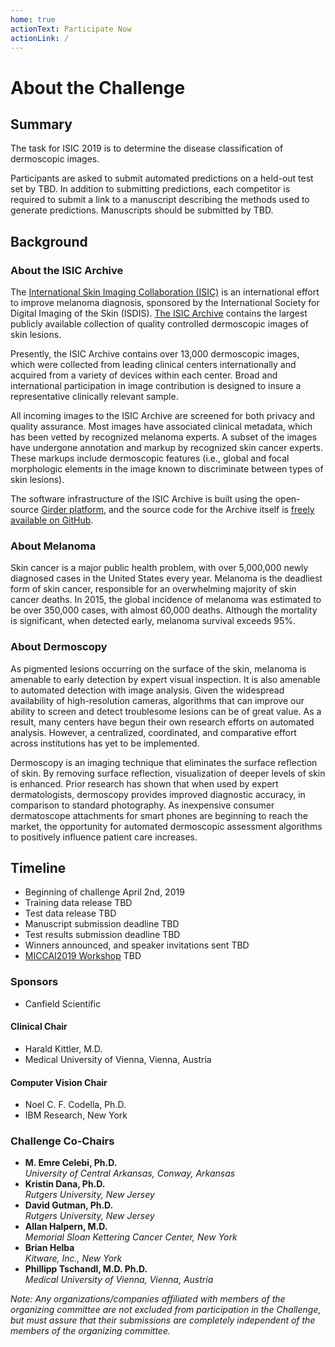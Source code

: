 ```yaml
---
home: true
actionText: Participate Now
actionLink: /
---
```


<div class="main-content">

# About the Challenge

<section class="summary">

## Summary

The task for ISIC 2019 is to determine the disease classification of dermoscopic images.

Participants are asked to submit automated predictions on a held-out test set by TBD. In addition
to submitting predictions, each competitor is required to submit a link to a manuscript describing
the methods used to generate predictions. Manuscripts should be submitted by TBD.

</section><!-- .summary -->

<section class="background">

## Background

### About the ISIC Archive

The [International Skin Imaging Collaboration (ISIC)](https://isdis.org/isic-project/) is an international effort to improve melanoma diagnosis, sponsored by the International Society for Digital Imaging of the Skin (ISDIS). [The ISIC Archive](https://www.isic-archive.com/) contains the largest publicly available collection of quality controlled dermoscopic images of skin lesions.

Presently, the ISIC Archive contains over 13,000 dermoscopic images, which were collected from leading clinical centers internationally and acquired from a variety of devices within each center. Broad and international participation in image contribution is designed to insure a representative clinically relevant sample.

All incoming images to the ISIC Archive are screened for both privacy and quality assurance. Most images have associated clinical metadata, which has been vetted by recognized melanoma experts. A subset of the images have undergone annotation and markup by recognized skin cancer experts. These markups include dermoscopic features (i.e., global and focal morphologic elements in the image known to discriminate between types of skin lesions).

The software infrastructure of the ISIC Archive is built using the open-source [Girder platform](https://girder.readthedocs.org/), and the source code for the Archive itself is [freely available on GitHub](https://github.com/ImageMarkup/isic-archive).

### About Melanoma

Skin cancer is a major public health problem, with over 5,000,000 newly diagnosed cases in the United States every year. Melanoma is the deadliest form of skin cancer, responsible for an overwhelming majority of skin cancer deaths. In 2015, the global incidence of melanoma was estimated to be over 350,000 cases, with almost 60,000 deaths. Although the mortality is significant, when detected early, melanoma survival exceeds 95%.

### About Dermoscopy

As pigmented lesions occurring on the surface of the skin, melanoma is amenable to early detection by expert visual inspection. It is also amenable to automated detection with image analysis. Given the widespread availability of high-resolution cameras, algorithms that can improve our ability to screen and detect troublesome lesions can be of great value. As a result, many centers have begun their own research efforts on automated analysis. However, a centralized, coordinated, and comparative effort across institutions has yet to be implemented.

Dermoscopy is an imaging technique that eliminates the surface reflection of skin. By removing surface reflection, visualization of deeper levels of skin is enhanced. Prior research has shown that when used by expert dermatologists, dermoscopy provides improved diagnostic accuracy, in comparison to standard photography. As inexpensive consumer dermatoscope attachments for smart phones are beginning to reach the market, the opportunity for automated dermoscopic assessment algorithms to positively influence patient care increases.

</section> <!-- .background -->

<section class="timeline">

## Timeline

- <span>Beginning of challenge <span class="date">April 2nd, 2019</span></span>
- <span>Training data release <span class="date">TBD</span></span>
- <span>Test data release <span class="date">TBD</span></span>
- <span>Manuscript submission deadline <span class="date">TBD</span></span>
- <span>Test results submission deadline <span class="date">TBD</span></span>
- <span>Winners announced, and speaker invitations sent <span class="date">TBD</span></span>
- <span>[MICCAI2019 Workshop](http://www.miccai2019.org/) <span class="date">TBD</span></span>

</section>

<section class="meta-info features">

<div class="feature chairs">

### Sponsors
- Canfield Scientific

#### Clinical Chair
- Harald Kittler, M.D.
- Medical University of Vienna, Vienna, Austria

#### Computer Vision Chair
- Noel C. F. Codella, Ph.D.
- IBM Research, New York

</div>

<div class="feature co-chairs">

### Challenge Co-Chairs
- **M. Emre Celebi, Ph.D.** <br>
*University of Central Arkansas, Conway, Arkansas*
- **Kristin Dana, Ph.D.** <br>
*Rutgers University, New Jersey*
- **David Gutman, Ph.D.** <br>
*Rutgers University, New Jersey*
- **Allan Halpern, M.D.** <br>
*Memorial Sloan Kettering Cancer Center, New York*
- **Brian Helba** <br>
*Kitware, Inc., New York*
- **Phillipp Tschandl, M.D. Ph.D.** <br>
*Medical University of Vienna, Vienna, Austria*

</div>

<div class="feature disclaimer">

*Note: Any organizations/companies affiliated with members of the organizing committee are not excluded from participation in the Challenge, but must assure that their submissions are completely independent of the members of the organizing committee.*

</div>

</section> <!-- .meta-info -->

</div> <!-- .main-content -->
